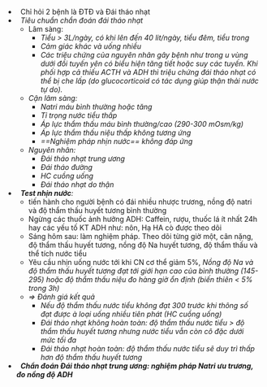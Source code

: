 -   Chỉ hỏi 2 bệnh là ĐTĐ và Đái tháo nhạt  
-   _Tiêu chuẩn chẩn đoán đái tháo nhạt_  
	- Lâm sàng:  
		- _Tiểu > 3L/ngày, có khi lên đến 40 lit/ngày, tiểu đêm, tiểu trong_  
		- _Cảm giác khác và uống nhiều_  
		- _Các triệu chứng của nguyên nhân gây bệnh như trong u vùng dưới đồi tuyến yên có biểu hiện tăng tiết hoặc suy các tuyến. Khi phối hợp cả thiếu ACTH và ADH thì triệu chứng đái tháo nhạt có thể bị che lấp (do glucocorticoid có tác dụng giúp thận thải nước tự do)._  
	- _Cận lâm sàng:_  
		- _Natri máu bình thường hoặc tăng_  
		- _Tỉ trọng nước tiểu thấp_  
		- _Áp lực thẩm thấu máu bình thường/cao (290-300 mOsm/kg)_  
		- _Áp lực thẩm thấu niệu thấp không tương ứng_  
		- _==Nghiệm pháp nhịn nước== không đáp ứng_  
	- _Nguyên nhân:_  
		- _Đái tháo nhạt trung ương_  
		- _Đái tháo đường_  
		- _HC cuồng uống_  
		- _Đái tháo nhạt do thận_  
-   _**Test nhịn nước**:_  
	- tiến hành cho người bệnh có đái nhiều nhược trương, nồng độ natri và độ thẩm thấu huyết tương bình thường  
	- Ngừng các thuốc ảnh hưởng ADH: Caffein, rượu, thuốc lá ít nhất 24h hay các yếu tố KT ADH như: nôn, Hạ HA cò được theo dõi  
	- Sáng hôm sau: làm nghiệm pháp. Theo dõi từng giờ một, cân nặng, độ thẩm thấu huyết tương, nồng độ Na huyết tương, độ thẩm thấu và thể tích nước tiểu  
	- Yêu cầu nhịn uống nước tới khi CN cơ thể giảm 5%, _Nồng độ Na và độ thẩm thấu huyết tương đạt tới giới hạn cao của bình thường (145-295) hoặc độ thẩm thấu niệu đo hàng giờ ổn định (biến thiên < 5% trong 3h)_  
	- _=> Đánh giá kết quả_  
		- _Nếu độ thẩm thấu nước tiểu không đạt 300 trước khi thông số đạt được_ _à loại uống nhiều tiên phát (HC cuồng uống)_  
		- _Đái tháo nhạt không hoàn toàn: độ thẩm thấu nước tiểu > độ thẩm thấu huyết tương nhưng nước tiểu vẫn còn cô đặc dưới mức tối đa_  
		- _Đái tháo nhạt hoàn toàn: độ thẩm thấu nước tiểu sẽ duy trì thấp hơn độ thẩm thấu huyết tương_  
-   **_Chẩn đoán Đái tháo nhạt trung ương: nghiệm pháp Natri ưu trương, đo nồng độ ADH_**